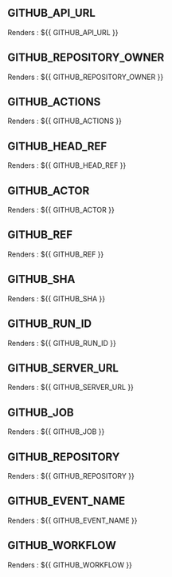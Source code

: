 ## GITHUB_API_URL
Renders : ${{ GITHUB_API_URL }}
## GITHUB_REPOSITORY_OWNER
Renders : ${{ GITHUB_REPOSITORY_OWNER }}
## GITHUB_ACTIONS
Renders : ${{ GITHUB_ACTIONS }}
## GITHUB_HEAD_REF
Renders : ${{ GITHUB_HEAD_REF }}
## GITHUB_ACTOR
Renders : ${{ GITHUB_ACTOR }}
## GITHUB_REF
Renders : ${{ GITHUB_REF }}
## GITHUB_SHA
Renders : ${{ GITHUB_SHA }}
## GITHUB_RUN_ID
Renders : ${{ GITHUB_RUN_ID }}
## GITHUB_SERVER_URL
Renders : ${{ GITHUB_SERVER_URL }}
## GITHUB_JOB
Renders : ${{ GITHUB_JOB }}
## GITHUB_REPOSITORY
Renders : ${{ GITHUB_REPOSITORY }}
## GITHUB_EVENT_NAME
Renders : ${{ GITHUB_EVENT_NAME }}
## GITHUB_WORKFLOW
Renders : ${{ GITHUB_WORKFLOW }}
